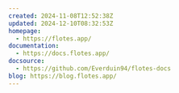 ```yaml
---
created: 2024-11-08T12:52:38Z
updated: 2024-12-10T08:32:53Z
homepage:
  - https://flotes.app/
documentation:
  - https://docs.flotes.app/
docsource:
  - https://github.com/Everduin94/flotes-docs
blog: https://blog.flotes.app/
---
```


